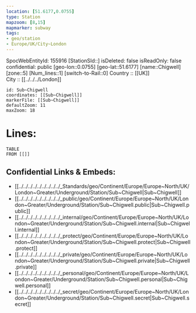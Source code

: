```yaml
---
location: [51.6177,0.0755] 
type: Station 
mapzoom: [8,15] 
mapmarker: subway 
tags:
- geo/station
- Europe/UK/City~London
---
```

SpocWebEntityId: 155916
[StationSId::] 
isDeleted: false
isReadOnly: false
confidential: public
[geo-lon::0.0755] 
[geo-lat::51.6177] 
[name::Chigwell] 
[zone::5] 
[Num_lines::1] 
[switch-to-Rail::0] 
Country :: [[UK]]  
City :: [[../../../London]]  


```leaflet
id: Sub~Chigwell
coordinates: [[Sub~Chigwell]] 
markerFile: [[Sub~Chigwell]] 
defaultZoom: 11 
maxZoom: 18
```


# Lines: 
```dataview
TABLE 
FROM [[]] 
```

## Confidential Links & Embeds: 
- [[../../../../../../../../../_Standards/geo/Continent/Europe/Europe~North/UK/London~Greater/Underground/Station/Sub~Chigwell|Sub~Chigwell]] 
- [[../../../../../../../../../_public/geo/Continent/Europe/Europe~North/UK/London~Greater/Underground/Station/Sub~Chigwell.public|Sub~Chigwell.public]] 
- [[../../../../../../../../../_internal/geo/Continent/Europe/Europe~North/UK/London~Greater/Underground/Station/Sub~Chigwell.internal|Sub~Chigwell.internal]] 
- [[../../../../../../../../../_protect/geo/Continent/Europe/Europe~North/UK/London~Greater/Underground/Station/Sub~Chigwell.protect|Sub~Chigwell.protect]] 
- [[../../../../../../../../../_private/geo/Continent/Europe/Europe~North/UK/London~Greater/Underground/Station/Sub~Chigwell.private|Sub~Chigwell.private]] 
- [[../../../../../../../../../_personal/geo/Continent/Europe/Europe~North/UK/London~Greater/Underground/Station/Sub~Chigwell.personal|Sub~Chigwell.personal]] 
- [[../../../../../../../../../_secret/geo/Continent/Europe/Europe~North/UK/London~Greater/Underground/Station/Sub~Chigwell.secret|Sub~Chigwell.secret]] 
